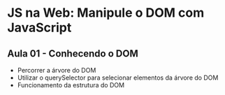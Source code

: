 # JS na Web: Manipule o DOM com JavaScript

## Aula 01 - Conhecendo o DOM

- Percorrer a árvore do DOM
- Utilizar o querySelector para selecionar elementos da árvore do DOM
- Funcionamento da estrutura do DOM
